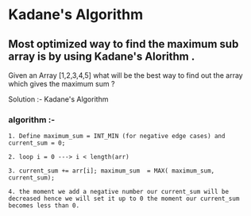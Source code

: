 # Kadane's Algorithm

## Most optimized way to find the maximum sub array is by using **Kadane's  Alorithm** . 

Given an Array [1,2,3,4,5] what will be the best way to find out the array which gives the maximum sum ?

Solution :- Kadane's Algorithm 

### algorithm :- 
    
    1. Define maximum_sum = INT_MIN (for negative edge cases) and current_sum = 0;

    2. loop i = 0 ---> i < length(arr)

    3. current_sum += arr[i]; maximum_sum  = MAX( maximum_sum,  current_sum);

    4. the moment we add a negative number our current_sum will be decreased hence we will set it up to 0 the moment our current_sum becomes less than 0.




